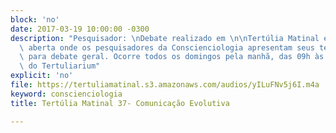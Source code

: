 ```yaml
---
block: 'no'
date: 2017-03-19 10:00:00 -0300
description: "Pesquisador: \nDebate realizado em \n\nTertúlia Matinal é a reunião\
  \ aberta onde os pesquisadores da Conscienciologia apresentam seus temas de estudo\
  \ para debate geral. Ocorre todos os domingos pela manhã, das 09h às 10h45, no auditório\
  \ do Tertuliarium"
explicit: 'no'
file: https://tertuliamatinal.s3.amazonaws.com/audios/yILuFNv5j6I.m4a
keyword: conscienciologia
title: Tertúlia Matinal 37- Comunicação Evolutiva

---
```

